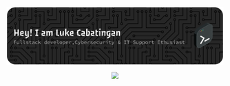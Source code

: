 ![Header](./CabzBanner.png)
<p align="center">
  <a href="https://skillicons.dev">
    <img src="https://skillicons.dev/icons?i=git,js,html,css,react,java,kotlin,nodejs,figma,arduino,discord,gmail,linux,npm,notion,vscode&theme=light&perline=5" />
  </a>
</p>
